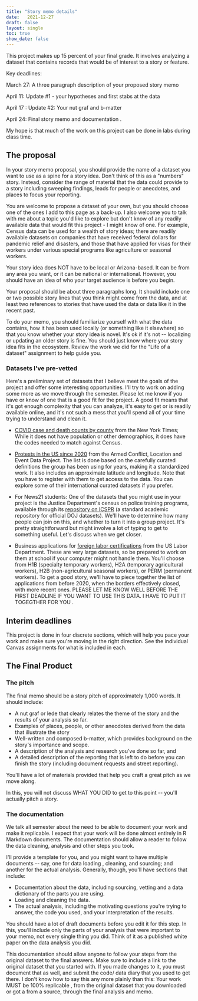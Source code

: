 ```yaml
---
title: "Story memo details"
date:   2021-12-27
draft: false
layout: single
toc: true
show_date: false
--- 
```


This project makes up 15 percent of your final grade. It involves analyzing a dataset that contains records that would be of interest to a story or feature.

Key deadlines:

March 27:  A three paragraph description of your proposed story memo

April 11:  Update #1 - your hypotheses and first stabs at the data

April 17  :  Update #2: Your nut graf and b-matter

April 24:   Final story memo and documentation . 

My hope is that much of the work on this project can be done in labs during class time.  

## The proposal

In your story memo proposal, you should provide the name of a dataset you want to use as a spine for a story idea. Don't think of this as a "numbers" story. Instead, consider the range of material that the data could provide to a story including sweeping findings, leads for people or anecdotes, and places to focus your reporting.

You are welcome to propose a dataset of your own, but you should choose one of the ones I add to this page as a back-up.  I also welcome you to talk with me about a topic you'd like to explore but don't know of any readily available data that would fit this project - I might know of one. For example, Census data can be used for a wealth of story ideas; there are readily available datasets on companies that have received federal dollars for pandemic relief and disasters, and those that have applied for visas for their workers under various special programs like agriculture or seasonal workers.   

Your story idea does NOT have to be local or Arizona-based. It can be from any area you want, or it can be national or international. However, you should have an idea of who your target audience is before you begin. 

Your proposal should be about three paragraphs long. It should include one or two possible story lines that you think might come from the data, and at least two references to stories that have used the data or data like it in the recent past. 

To do your memo, you should familiarize yourself with what the data contains, how it has been used locally (or something like it elsewhere) so that you know whether your story idea is novel. It's ok if it's not -- localizing or updating an older story is fine. You should just know where your story idea fits in the ecosystem. Review the work we did for the "Life of a dataset" assignment to help guide you. 

### Datasets I've pre-vetted

Here's a preliminary set of datasets that I believe meet the goals of the project and offer some interesting opportunities. I'll try to work on adding some more as we move through the semester. Please let me know if you have or know of one that is a good fit for the project. A good fit means that it's got enough complexity that you can analyze, it's easy to get or is readily available online, and it's not such a mess that you'll spend all of your time trying to understand and clean it. 

* [COVID case and death counts by county](https://github.com/nytimes/covid-19-data) from the New York Times; While it does not have population or other demographics, it does have the codes needed to match against  Census.

* [Protests in the US since  2020](https://acleddata.com/data-export-tool/) from the Armed Conflict, Location and Event Data Project. The list is done based on the carefully curated definitions the group has been using for years, making it a standardized work. It also includes an approximate latitude and longitude.  Note that you have to register with them to get access to the data. You can explore some of their international curated datasets if you prefer. 

* For News21 students: One of the datasets that you might use in your project is the Justice Department's census on police training programs, available through its [repository on ICSPR](https://www.icpsr.umich.edu/web/NACJD/studies/38250/datadocumentation) (a standard academic repository for official DOJ datasets). We'll have to determine how many people can join on this, and whether to turn it into a group project. It's pretty straightforward but might involve a lot of typing to get to something useful. Let's discuss when we get closer. 

* Business applications for [foreign labor certifications](https://www.dol.gov/agencies/eta/foreign-labor/performance) from the US Labor Department.  These are very large datasets, so be prepared to work on them at school if your computer might not handle them. You'll choose from H1B (specialty temporary workers), H2A (temporary agricultural workers), H2B (non-agricultural seasonal workers), or PERM (permanent workers). To get a good story, we'll have to piece together the list of applications from before 2020, when the borders effectively closed, with more recent ones.  PLEASE LET ME KNOW WELL BEFORE THE FIRST DEADLINE IF YOU WANT TO USE THIS DATA. I HAVE TO PUT IT TOGEGTHER FOR YOU .



## Interim deadlines
This project is done in four discrete sections, which will help you pace your work and make sure you're moving in the right direction. See the individual Canvas assignments for what is included in each. 

## The Final Product

### The pitch

The final memo should be a story pitch of approximately 1,000 words. It should include:

* A nut graf or lede that clearly relates the theme of the story and the results of your analysis so far.
* Examples of places, people, or other anecdotes derived from the data that illustrate the story
* Well-written and composed b-matter, which provides background on the story's importance and scope. 
* A description of the analysis and research you’ve done so far, and
* A detailed description of the reporting that is left to do before you can finish the story (including document requests and street reporting).

You'll have a lot of materials provided that help you craft a great pitch as we move along. 

In this, you will not discuss WHAT YOU DID to get to this point -- you'll actually pitch a story. 

### The documentation

We talk all semester about the need to be able to document your work and make it replicable. I expect that your work will be done almost entirely in R Markdown documents. The documentation should allow a reader to follow the data cleaning, analysis and other steps you took. 

I'll provide a template for you, and you might want to have multiple documents -- say, one for data loading , cleaning, and sourcing; and another for the actual analysis.  Generally, though, you'll have sections that include:

* Documentation about the data, including sourcing, vetting and a data dictionary of the parts you are using. 
* Loading and cleaning the data. 
* The actual analysis, including the motivating questions you're trying to answer, the code you used, and your interpretation of the results. 

You should have a lot of draft documents before you edit it for this step. In this, you'll include only the parts of your analysis that were important to your memo, not every single thing you did. Think of it as a published white paper on the data analysis you did. 

This documentation should allow anyone to follow your steps from the original dataset to the final answers. Make sure to include a link to the original dataset that you started with. If you made changes to it, you must document that as well, and submit the code/ data diary that you used to get there. I don't know how to say this any more plainly than this: Your work MUST be 100% replicable , from the original dataset that you downloaded or got a from a source, through the final analysis and memo. 